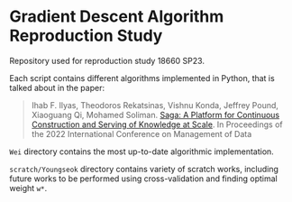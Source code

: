 # Gradient Descent Algorithm Reproduction Study
Repository used for reproduction study 18660 SP23.

Each script contains different algorithms implemented in Python, that is talked about in the paper:

> Ihab F. Ilyas, Theodoros Rekatsinas, Vishnu Konda, Jeffrey Pound, Xiaoguang Qi, Mohamed Soliman. [Saga: A Platform for Continuous Construction and Serving of Knowledge at Scale](https://doi.org/10.1145%2F3514221.3526049). In Proceedings of the 2022 International Conference on Management of Data

`Wei` directory contains the most up-to-date algorithmic implementation.

`scratch/Youngseok` directory contains variety of scratch works, including future works to be performed using cross-validation and finding optimal weight `w*`.